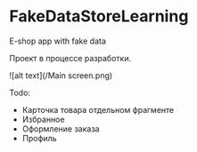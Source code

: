 # FakeDataStoreLearning
E-shop app with fake data


Проект в процессе разработки.

![alt text](/Main screen.png)

Todo:
- Карточка товара  отдельном фрагменте
- Избранное
- Оформление заказа
- Профиль
